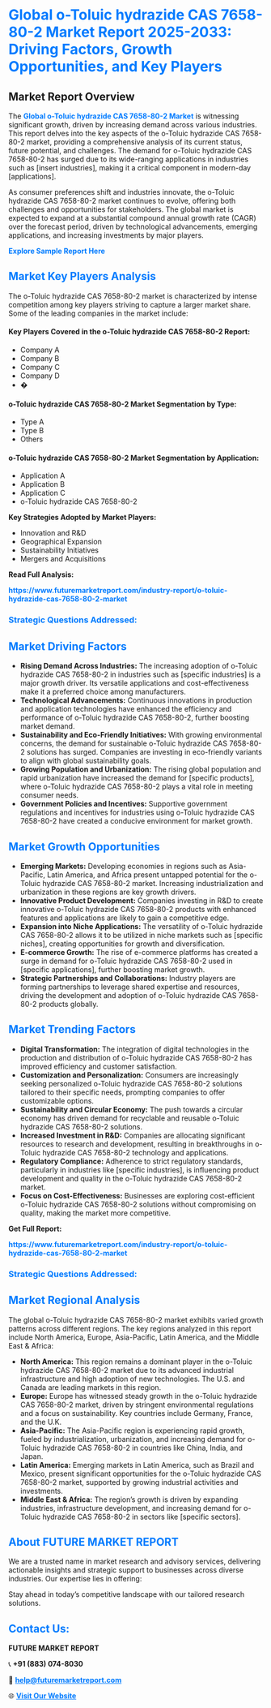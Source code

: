 <h1 style="color: #007BFF;">Global o-Toluic hydrazide CAS 7658-80-2 Market Report 2025-2033: Driving Factors, Growth Opportunities, and Key Players</h1>

<section id="overview">
<h2>Market Report Overview</h2>
<p>The <a href="https://www.futuremarketreport.com/industry-report/o-toluic-hydrazide-cas-7658-80-2-market" style="color: #007BFF; text-decoration: none;"><strong>Global o-Toluic hydrazide CAS 7658-80-2 Market</strong></a> is witnessing significant growth, driven by increasing demand across various industries. This report delves into the key aspects of the o-Toluic hydrazide CAS 7658-80-2 market, providing a comprehensive analysis of its current status, future potential, and challenges. The demand for o-Toluic hydrazide CAS 7658-80-2 has surged due to its wide-ranging applications in industries such as [insert industries], making it a critical component in modern-day [applications].</p>
<p>As consumer preferences shift and industries innovate, the o-Toluic hydrazide CAS 7658-80-2 market continues to evolve, offering both challenges and opportunities for stakeholders. The global market is expected to expand at a substantial compound annual growth rate (CAGR) over the forecast period, driven by technological advancements, emerging applications, and increasing investments by major players.</p>
</section>

<section id="overview">
<p><a href="https://www.futuremarketreport.com/request-sample/reportId=116695" style="color: #007BFF; text-decoration: none;"><strong>Explore Sample Report Here</strong></a></p>
</section>

<section id="key-players">
<h2 style="color: #007BFF;">Market Key Players Analysis</h2>
<p>The o-Toluic hydrazide CAS 7658-80-2 market is characterized by intense competition among key players striving to capture a larger market share. Some of the leading companies in the market include:</p>
<h4>Key Players Covered in the o-Toluic hydrazide CAS 7658-80-2 Report:</h4>
<ul><li>Company A</li><li>Company B</li><li>Company C</li><li>Company D</li><li>�</li></ul>
<h4>o-Toluic hydrazide CAS 7658-80-2 Market Segmentation by Type:</h4>
<ul><li>Type A</li><li>Type B</li><li>Others</li></ul>

<h4>o-Toluic hydrazide CAS 7658-80-2 Market Segmentation by Application:</h4>
<ul><li>Application A</li><li>Application B</li><li>Application C</li><li>o-Toluic hydrazide CAS 7658-80-2</li></ul>
<p><strong>Key Strategies Adopted by Market Players:</strong></p>
<ul>
<li>Innovation and R&D</li>
<li>Geographical Expansion</li>
<li>Sustainability Initiatives</li>
<li>Mergers and Acquisitions</li>
</ul>
</section>

<section>
<p><strong>Read Full Analysis: </strong></p><a href="https://www.futuremarketreport.com/industry-report/o-toluic-hydrazide-cas-7658-80-2-market" style="color: #007BFF; text-decoration: none;"><strong>https://www.futuremarketreport.com/industry-report/o-toluic-hydrazide-cas-7658-80-2-market</strong></a>
<h3 style="color: #007BFF;">Strategic Questions Addressed:</h3>
</section>

<section id="driving-factors">
<h2 style="color: #007BFF;">Market Driving Factors</h2>
<ul>
<li><strong>Rising Demand Across Industries:</strong> The increasing adoption of o-Toluic hydrazide CAS 7658-80-2 in industries such as [specific industries] is a major growth driver. Its versatile applications and cost-effectiveness make it a preferred choice among manufacturers.</li>
<li><strong>Technological Advancements:</strong> Continuous innovations in production and application technologies have enhanced the efficiency and performance of o-Toluic hydrazide CAS 7658-80-2, further boosting market demand.</li>
<li><strong>Sustainability and Eco-Friendly Initiatives:</strong> With growing environmental concerns, the demand for sustainable o-Toluic hydrazide CAS 7658-80-2 solutions has surged. Companies are investing in eco-friendly variants to align with global sustainability goals.</li>
<li><strong>Growing Population and Urbanization:</strong> The rising global population and rapid urbanization have increased the demand for [specific products], where o-Toluic hydrazide CAS 7658-80-2 plays a vital role in meeting consumer needs.</li>
<li><strong>Government Policies and Incentives:</strong> Supportive government regulations and incentives for industries using o-Toluic hydrazide CAS 7658-80-2 have created a conducive environment for market growth.</li>
</ul>
</section>

<section id="growth-opportunities">
<h2 style="color: #007BFF;">Market Growth Opportunities</h2>
<ul>
<li><strong>Emerging Markets:</strong> Developing economies in regions such as Asia-Pacific, Latin America, and Africa present untapped potential for the o-Toluic hydrazide CAS 7658-80-2 market. Increasing industrialization and urbanization in these regions are key growth drivers.</li>
<li><strong>Innovative Product Development:</strong> Companies investing in R&D to create innovative o-Toluic hydrazide CAS 7658-80-2 products with enhanced features and applications are likely to gain a competitive edge.</li>
<li><strong>Expansion into Niche Applications:</strong> The versatility of o-Toluic hydrazide CAS 7658-80-2 allows it to be utilized in niche markets such as [specific niches], creating opportunities for growth and diversification.</li>
<li><strong>E-commerce Growth:</strong> The rise of e-commerce platforms has created a surge in demand for o-Toluic hydrazide CAS 7658-80-2 used in [specific applications], further boosting market growth.</li>
<li><strong>Strategic Partnerships and Collaborations:</strong> Industry players are forming partnerships to leverage shared expertise and resources, driving the development and adoption of o-Toluic hydrazide CAS 7658-80-2 products globally.</li>
</ul>
</section>

<section id="trending-factors">
<h2 style="color: #007BFF;">Market Trending Factors</h2>
<ul>
<li><strong>Digital Transformation:</strong> The integration of digital technologies in the production and distribution of o-Toluic hydrazide CAS 7658-80-2 has improved efficiency and customer satisfaction.</li>
<li><strong>Customization and Personalization:</strong> Consumers are increasingly seeking personalized o-Toluic hydrazide CAS 7658-80-2 solutions tailored to their specific needs, prompting companies to offer customizable options.</li>
<li><strong>Sustainability and Circular Economy:</strong> The push towards a circular economy has driven demand for recyclable and reusable o-Toluic hydrazide CAS 7658-80-2 solutions.</li>
<li><strong>Increased Investment in R&D:</strong> Companies are allocating significant resources to research and development, resulting in breakthroughs in o-Toluic hydrazide CAS 7658-80-2 technology and applications.</li>
<li><strong>Regulatory Compliance:</strong> Adherence to strict regulatory standards, particularly in industries like [specific industries], is influencing product development and quality in the o-Toluic hydrazide CAS 7658-80-2 market.</li>
<li><strong>Focus on Cost-Effectiveness:</strong> Businesses are exploring cost-efficient o-Toluic hydrazide CAS 7658-80-2 solutions without compromising on quality, making the market more competitive.</li>
</ul>
</section>

<section>
<p><strong>Get Full Report: </strong></p><a href="https://www.futuremarketreport.com/industry-report/o-toluic-hydrazide-cas-7658-80-2-market" style="color: #007BFF; text-decoration: none;"><strong>https://www.futuremarketreport.com/industry-report/o-toluic-hydrazide-cas-7658-80-2-market</strong></a>
<h3 style="color: #007BFF;">Strategic Questions Addressed:</h3>
</section>


<section id="regional-analysis">
<h2 style="color: #007BFF;">Market Regional Analysis</h2>
<p>The global o-Toluic hydrazide CAS 7658-80-2 market exhibits varied growth patterns across different regions. The key regions analyzed in this report include North America, Europe, Asia-Pacific, Latin America, and the Middle East & Africa:</p>
<ul>
<li><strong>North America:</strong> This region remains a dominant player in the o-Toluic hydrazide CAS 7658-80-2 market due to its advanced industrial infrastructure and high adoption of new technologies. The U.S. and Canada are leading markets in this region.</li>
<li><strong>Europe:</strong> Europe has witnessed steady growth in the o-Toluic hydrazide CAS 7658-80-2 market, driven by stringent environmental regulations and a focus on sustainability. Key countries include Germany, France, and the U.K.</li>
<li><strong>Asia-Pacific:</strong> The Asia-Pacific region is experiencing rapid growth, fueled by industrialization, urbanization, and increasing demand for o-Toluic hydrazide CAS 7658-80-2 in countries like China, India, and Japan.</li>
<li><strong>Latin America:</strong> Emerging markets in Latin America, such as Brazil and Mexico, present significant opportunities for the o-Toluic hydrazide CAS 7658-80-2 market, supported by growing industrial activities and investments.</li>
<li><strong>Middle East & Africa:</strong> The region’s growth is driven by expanding industries, infrastructure development, and increasing demand for o-Toluic hydrazide CAS 7658-80-2 in sectors like [specific sectors].</li>
</ul>
</section>

<footer>
<h2 style="color: #007BFF;">About FUTURE MARKET REPORT</h2>
<p>We are a trusted name in market research and advisory services, delivering actionable insights and strategic support to businesses across diverse industries. Our expertise lies in offering:</p>

<p>Stay ahead in today’s competitive landscape with our tailored research solutions.</p>

<h2 style="color: #007BFF;">Contact Us:</h2>
<p><strong>FUTURE MARKET REPORT</strong></p>
<p>📞 <strong>+91 (883) 074-8030</strong></p>
<p>📧 <strong><a href="mailto:help@futuremarketreport.com" style="color: #007BFF;">help@futuremarketreport.com</a></strong></p>
<p>🌐 <strong><a href="https://www.futuremarketreport.com/" style="color: #007BFF;">Visit Our Website</a></strong></p>
</footer>